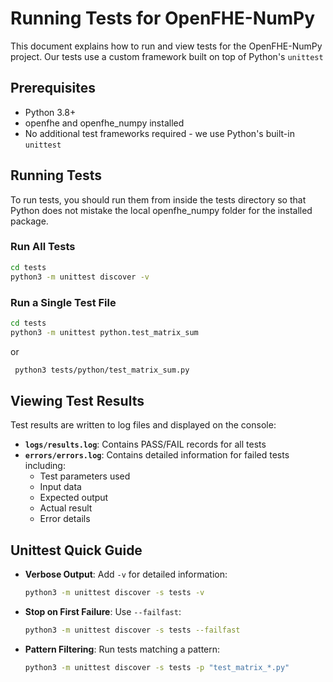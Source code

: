 # Running Tests for OpenFHE-NumPy

This document explains how to run and view tests for the OpenFHE-NumPy project.
Our tests use a custom framework built on top of Python's `unittest`

## Prerequisites

* Python 3.8+
* openfhe and openfhe_numpy installed
* No additional test frameworks required - we use Python's built-in `unittest`

## Running Tests

To run tests, you should run them from inside the tests directory so that Python does not mistake the local openfhe_numpy folder for the installed package.

### Run All Tests

```bash
cd tests
python3 -m unittest discover -v
```


### Run a Single Test File

```bash
cd tests
python3 -m unittest python.test_matrix_sum
```
or
```bash
 python3 tests/python/test_matrix_sum.py
```


## Viewing Test Results

Test results are written to log files and displayed on the console:

* **`logs/results.log`**: Contains PASS/FAIL records for all tests
* **`errors/errors.log`**: Contains detailed information for failed tests including:
  - Test parameters used
  - Input data
  - Expected output
  - Actual result
  - Error details

## Unittest Quick Guide

* **Verbose Output**: Add `-v` for detailed information:
  ```bash
  python3 -m unittest discover -s tests -v
  ```

* **Stop on First Failure**: Use `--failfast`:
  ```bash
  python3 -m unittest discover -s tests --failfast
  ```

* **Pattern Filtering**: Run tests matching a pattern:
  ```bash
  python3 -m unittest discover -s tests -p "test_matrix_*.py"
  ```
